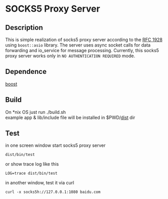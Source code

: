 # SOCKS5 Proxy Server

## Description

This is simple realization of socks5 proxy server according to the [RFC 1928](https://www.ietf.org/rfc/rfc1928.txt) using `boost::asio` library. The server uses async socket calls for data forwarding and io_service for message processing. Currently, this socks5 proxy server works only in `NO AUTHENTICATION REQUIRED` mode.

## Dependence

[boost](https://www.boost.org/)

## Build

On *nix OS just run ./build.sh   
example app & lib/include file will be installed in $PWD/<u>dist</u> dir

## Test

in one screen window start socks5 proxy server

    dist/bin/test

or show trace log like this

    LOG=trace dist/bin/test

in another window, test it via curl

    curl -x socks5h://127.0.0.1:1080 baidu.com

